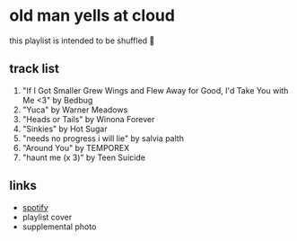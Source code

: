 # old man yells at cloud

this playlist is intended to be shuffled 🔀

## track list

1. "If I Got Smaller Grew Wings and Flew Away for Good, I'd Take You with Me <3" by Bedbug
2. "Yuca" by Warner Meadows
3. "Heads or Tails" by Winona Forever
4. "Sinkies" by Hot Sugar
5. "needs no progress i will lie" by salvia palth
6. "Around You" by TEMPOREX
7. "haunt me (x 3)" by Teen Suicide

## links

- [spotify](https://open.spotify.com/playlist/50xZ4Bbmj32MIzSq12Qkra)
- playlist cover
- supplemental photo
